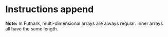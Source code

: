 # Instructions append

**Note:** In Futhark, multi-dimensional arrays are always regular: inner arrays all have the same length.
